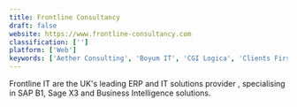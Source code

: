 ```yaml
---
title: Frontline Consultancy
draft: false 
website: https://www.frontline-consultancy.com
classification: ['']
platform: ['Web']
keywords: ['Aether Consulting', 'Boyum IT', 'CGI Logica', 'Clients First Business Solutions', 'Code Zero', 'Indus Novateur', 'MediaFire', 'Ochiba Business Solutions', 'Sererra', 'astadia', 'be one solutions Americas Inc.', 'iGo']
---
```

Frontline IT are the UK's leading ERP and IT solutions provider , specialising in SAP B1, Sage X3 and Business Intelligence solutions.